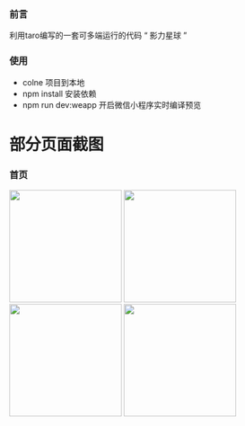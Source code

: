 ### 前言
利用taro编写的一套可多端运行的代码  “ 影力星球 ”

### 使用

* colne 项目到本地
* npm install  安装依赖
* npm run dev:weapp 开启微信小程序实时编译预览


# 部分页面截图

### 首页
<img src="https://raw.githubusercontent.com/wushuxuan/taro_movies/master/img/example/index.jpg"  width="200"/>
<img src="https://raw.githubusercontent.com/wushuxuan/taro_movies/master/img/example/meesage.jpg"  width="200"/>
<img src="https://raw.githubusercontent.com/wushuxuan/taro_movies/master/img/example/panel.jpg"  width="200"/>
<img src="https://raw.githubusercontent.com/wushuxuan/taro_movies/master/img/example/pernal.jpg"  width="200"/>




